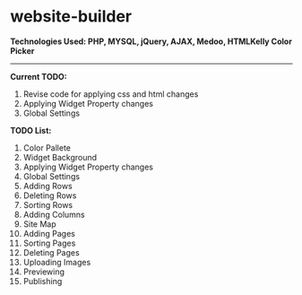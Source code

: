 # website-builder
**Technologies Used: PHP, MYSQL, jQuery, AJAX, Medoo, HTMLKelly Color Picker**
***
**Current TODO:**
<ol>
<li>Revise code for applying css and html changes</li>
<li>Applying Widget Property changes</li>
<li>Global Settings</li>
</ol>

**TODO List:**
<ol>
<li>Color Pallete</li>
<li>Widget Background</li>
<li>Applying Widget Property changes</li>
<li>Global Settings</li>
<li>Adding Rows</li>
<li>Deleting Rows</li>
<li>Sorting Rows</li>
<li>Adding Columns</li>
<li>Site Map</li>
<li>Adding Pages</li>
<li>Sorting Pages</li>
<li>Deleting Pages</li>
<li>Uploading Images</li>
<li>Previewing</li>
<li>Publishing</li>
</ol>
